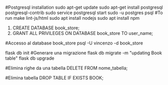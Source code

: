 #Postgresql installation
sudo apt-get update
sudo apt-get install postgresql postgresql-contrib
sudo service postgresql start
sudo -u postgres psql
#To run make lint-js/html
sudo apt install nodejs
sudo apt install npm

1) CREATE DATABASE book_store;
2) GRANT ALL PRIVILEGES ON DATABASE book_store TO user_name;


#Accesso al database book_store
psql -U vincenzo -d book_store

flask db init
#Generare una migrazione
flask db migrate -m "updating Book table"
flask db upgrade


#Elimina righe da una tabella
DELETE FROM nome_tabella;

#Elimina tabella
DROP TABLE IF EXISTS BOOK;